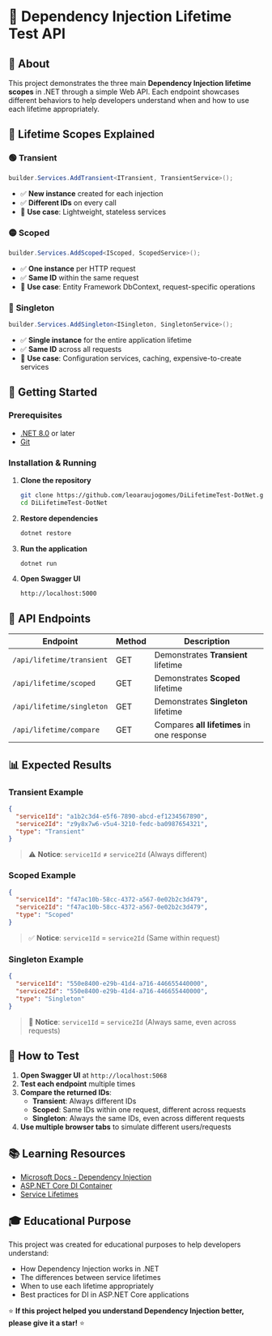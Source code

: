 # 🎯 Dependency Injection Lifetime Test API

## 📖 About

This project demonstrates the three main **Dependency Injection lifetime scopes** in .NET through a simple Web API. Each endpoint showcases different behaviors to help developers understand when and how to use each lifetime appropriately.

## 🔄 Lifetime Scopes Explained

### 🟢 **Transient**
```csharp
builder.Services.AddTransient<ITransient, TransientService>();
```
- ✅ **New instance** created for each injection
- ✅ **Different IDs** on every call
- 🎯 **Use case**: Lightweight, stateless services

### 🟡 **Scoped**  
```csharp
builder.Services.AddScoped<IScoped, ScopedService>();
```
- ✅ **One instance** per HTTP request
- ✅ **Same ID** within the same request
- 🎯 **Use case**: Entity Framework DbContext, request-specific operations

### 🔴 **Singleton**
```csharp
builder.Services.AddSingleton<ISingleton, SingletonService>();
```
- ✅ **Single instance** for the entire application lifetime
- ✅ **Same ID** across all requests
- 🎯 **Use case**: Configuration services, caching, expensive-to-create services

## 🚀 Getting Started

### Prerequisites
- [.NET 8.0](https://dotnet.microsoft.com/download) or later
- [Git](https://git-scm.com/)

### Installation & Running

1. **Clone the repository**
   ```bash
   git clone https://github.com/leoaraujogomes/DiLifetimeTest-DotNet.git
   cd DiLifetimeTest-DotNet
   ```

2. **Restore dependencies**
   ```bash
   dotnet restore
   ```

3. **Run the application**
   ```bash
   dotnet run
   ```

4. **Open Swagger UI**
   ```
   http://localhost:5000
   ```

## 🔗 API Endpoints

| Endpoint | Method | Description |
|----------|--------|-------------|
| `/api/lifetime/transient` | GET | Demonstrates **Transient** lifetime |
| `/api/lifetime/scoped` | GET | Demonstrates **Scoped** lifetime |
| `/api/lifetime/singleton` | GET | Demonstrates **Singleton** lifetime |
| `/api/lifetime/compare` | GET | Compares **all lifetimes** in one response |

## 📊 Expected Results

### Transient Example
```json
{
  "service1Id": "a1b2c3d4-e5f6-7890-abcd-ef1234567890",
  "service2Id": "z9y8x7w6-v5u4-3210-fedc-ba0987654321",
  "type": "Transient"
}
```
> ⚠️ **Notice**: `service1Id` ≠ `service2Id` (Always different)

### Scoped Example
```json
{
  "service1Id": "f47ac10b-58cc-4372-a567-0e02b2c3d479",
  "service2Id": "f47ac10b-58cc-4372-a567-0e02b2c3d479",
  "type": "Scoped"
}
```
> ✅ **Notice**: `service1Id` = `service2Id` (Same within request)

### Singleton Example
```json
{
  "service1Id": "550e8400-e29b-41d4-a716-446655440000",
  "service2Id": "550e8400-e29b-41d4-a716-446655440000",
  "type": "Singleton"
}
```
> 🎯 **Notice**: `service1Id` = `service2Id` (Always same, even across requests)

## 🧪 How to Test

1. **Open Swagger UI** at `http://localhost:5068`
2. **Test each endpoint** multiple times
3. **Compare the returned IDs**:
   - **Transient**: Always different IDs
   - **Scoped**: Same IDs within one request, different across requests
   - **Singleton**: Always the same IDs, even across different requests
4. **Use multiple browser tabs** to simulate different users/requests

## 📚 Learning Resources

- [Microsoft Docs - Dependency Injection](https://docs.microsoft.com/en-us/dotnet/core/extensions/dependency-injection)
- [ASP.NET Core DI Container](https://docs.microsoft.com/en-us/aspnet/core/fundamentals/dependency-injection)
- [Service Lifetimes](https://docs.microsoft.com/en-us/dotnet/core/extensions/dependency-injection#service-lifetimes)

## 🎓 Educational Purpose

This project was created for educational purposes to help developers understand:
- How Dependency Injection works in .NET
- The differences between service lifetimes
- When to use each lifetime appropriately
- Best practices for DI in ASP.NET Core applications

⭐ **If this project helped you understand Dependency Injection better, please give it a star!** ⭐
